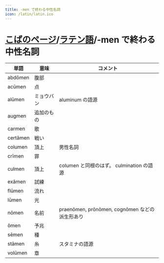 ```yaml
---
title: -men で終わる中性名詞
icon: /latin/latin.ico
---
```


# [こばのページ](../index.html)/[ラテン語](index.html)/-men で終わる中性名詞


|単語|意味|コメント|
|--|--|--|
|abdōmen|腹部|
|acūmen|点|
|alūmen|ミョウバン|aluminum の語源|
|augmen|追加のもの|
|carmen|歌|
|certāmen|戦い|
|columen|頂上|男性名詞|
|crīmen|罪|
|culmen|頂上|columen と同根のはず。 culmination の語源|
|exāmen|試練|
|flūmen|流れ|
|lūmen|光|
|nōmen|名前|praenōmen, prōnōmen, cognōmen などの派生形あり|
|ōmen|予兆|
|sēmen|種|
|stāmen|糸|スタミナの語源|
|volūmen|章|
